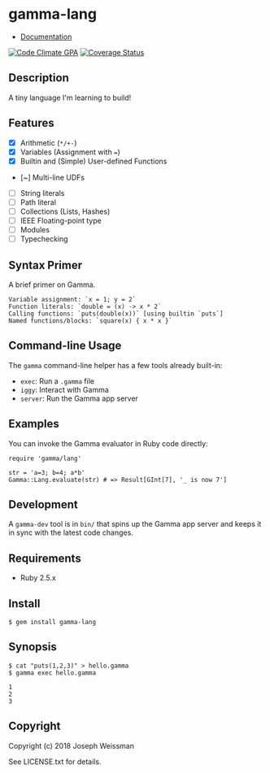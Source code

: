 # gamma-lang

* [Documentation](http://rubydoc.info/gems/gamma-lang/frames)

[![Code Climate GPA](https://codeclimate.com/github/jweissman/gamma-lang/badges/gpa.svg)](https://codeclimate.com/github/jweissman/gamma-lang)
[![Coverage Status](https://coveralls.io/repos/github/jweissman/gamma-lang/badge.svg)](https://coveralls.io/github/jweissman/gamma-lang)

## Description

A tiny language I'm learning to build!

## Features

  - [x] Arithmetic (`*/+-`)
  - [x] Variables (Assignment with `=`)
  - [x] Builtin and (Simple) User-defined Functions
  - [~] Multi-line UDFs
  - [ ] String literals
  - [ ] Path literal
  - [ ] Collections (Lists, Hashes)
  - [ ] IEEE Floating-point type
  - [ ] Modules
  - [ ] Typechecking

## Syntax Primer

A brief primer on Gamma.

    Variable assignment: `x = 1; y = 2`
    Function literals: `double = (x) -> x * 2`
    Calling functions: `puts(double(x))` [using builtin `puts`]
    Named functions/blocks: `square(x) { x * x }`

## Command-line Usage

The `gamma` command-line helper has a few tools already
built-in:

  - `exec`: Run a `.gamma` file
  - `iggy`: Interact with Gamma
  - `server`: Run the Gamma app server

## Examples

You can invoke the Gamma evaluator in Ruby code directly:

    require 'gamma/lang'

    str = 'a=3; b=4; a*b'
    Gamma::Lang.evaluate(str) # => Result[GInt[7], '_ is now 7']

## Development

A `gamma-dev` tool is in `bin/` that spins up the Gamma app server
and keeps it in sync with the latest code changes.

## Requirements

  - Ruby 2.5.x

## Install

    $ gem install gamma-lang

## Synopsis

    $ cat "puts(1,2,3)" > hello.gamma
    $ gamma exec hello.gamma

    1
    2
    3

## Copyright

Copyright (c) 2018 Joseph Weissman

See LICENSE.txt for details.
